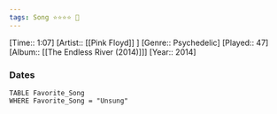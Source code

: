 ```yaml
---
tags: Song ⭐⭐⭐⭐ 💛
---
```

[Time:: 1:07]
[Artist:: [[Pink Floyd]] ]
[Genre:: Psychedelic]
[Played:: 47]
[Album:: [[The Endless River (2014)]]]
[Year:: 2014]
### Dates
````dataview
TABLE Favorite_Song
WHERE Favorite_Song = "Unsung"
````